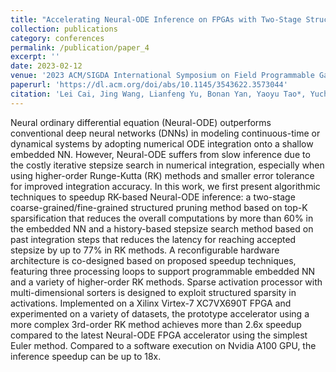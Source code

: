 ```yaml
---
title: "Accelerating Neural-ODE Inference on FPGAs with Two-Stage Structured Pruning and History-based Stepsize Search"
collection: publications
category: conferences
permalink: /publication/paper_4
excerpt: ''
date: 2023-02-12
venue: '2023 ACM/SIGDA International Symposium on Field Programmable Gate Arrays (FPGA)'
paperurl: 'https://dl.acm.org/doi/abs/10.1145/3543622.3573044'
citation: 'Lei Cai, Jing Wang, Lianfeng Yu, Bonan Yan, Yaoyu Tao*, Yuchao Yang*'
---
```


Neural ordinary differential equation (Neural-ODE) outperforms conventional deep neural networks (DNNs) in modeling continuous-time or dynamical systems by adopting numerical ODE integration onto a shallow embedded NN. However, Neural-ODE suffers from slow inference due to the costly iterative stepsize search in numerical integration, especially when using higher-order Runge-Kutta (RK) methods and smaller error tolerance for improved integration accuracy. In this work, we first present algorithmic techniques to speedup RK-based Neural-ODE inference: a two-stage coarse-grained/fine-grained structured pruning method based on top-K sparsification that reduces the overall computations by more than 60% in the embedded NN and a history-based stepsize search method based on past integration steps that reduces the latency for reaching accepted stepsize by up to 77% in RK methods. A reconfigurable hardware architecture is co-designed based on proposed speedup techniques, featuring three processing loops to support programmable embedded NN and a variety of higher-order RK methods. Sparse activation processor with multi-dimensional sorters is designed to exploit structured sparsity in activations. Implemented on a Xilinx Virtex-7 XC7VX690T FPGA and experimented on a variety of datasets, the prototype accelerator using a more complex 3rd-order RK method achieves more than 2.6x speedup compared to the latest Neural-ODE FPGA accelerator using the simplest Euler method. Compared to a software execution on Nvidia A100 GPU, the inference speedup can be up to 18x.
